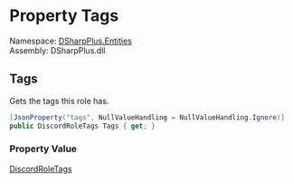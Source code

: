 # Property Tags

Namespace: [DSharpPlus.Entities](DSharpPlus.Entities.md)  
Assembly: DSharpPlus.dll

## <a id="DSharpPlus_Entities_DiscordRole_Tags"></a>Tags

Gets the tags this role has.

```csharp
[JsonProperty("tags", NullValueHandling = NullValueHandling.Ignore)]
public DiscordRoleTags Tags { get; }
```

### Property Value

[DiscordRoleTags](DSharpPlus.Entities.DiscordRoleTags.md)

